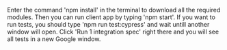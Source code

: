 Enter the command 'npm install' in the terminal to download all the required modules. Then you can run client app by typing 'npm start'.
If you want to run tests, you should type 'npm run test:cypress' and wait untill another window will open. Click 'Run 1 integration spec'
right there and you will see all tests in a new Google window.
